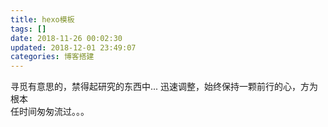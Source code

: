 ```yaml
---
title: hexo模板
tags: []
date: 2018-11-26 00:02:30
updated: 2018-12-01 23:49:07
categories: 博客搭建
---
```

寻觅有意思的，禁得起研究的东西中...
迅速调整，始终保持一颗前行的心，方为根本  
任时间匆匆流过。。。
